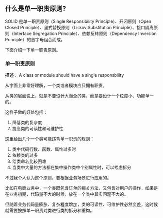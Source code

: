 ## 什么是单一职责原则?

SOLID 是单一职责原则（Single Responsibility Principle）、开闭原则（Open Closed Principle）、里式替换原则（Liskov Substitution Principle）、接口隔离原则（Interface Segregation Principle）、依赖反转原则（Dependency Inversion Principle）的首字母组合而成。



下面介绍一下单一职责原则。



### 单一职责原则



**描述**： A class or module should have a single responsbility

从字面上非常好理解，一个类或者模块应只拥有职责。



从类的层面说上，就是不要设计大而全的类，而是要设计一个粒度小、功能单一的。



这样子做的好处包括：

1. 降低类的复杂度
2. 提高类的可读性和可维护性



这里给出几个一个类可能违背单一职责的规则：

1. 类中代码行数、函数、属性过多时
2. 依赖类的过多
3. 给类命名比较困难
4. 当类中大量的方法都在集中操作类中个别属性时，可以考虑拆分



不过我个人认为这个原则，要根据业务场景进行应用的。

比如在电商业务中，一个类既包含订单的相关方法，又包含对用户的操作，如果是在业务初期，代码量不大的时候，放在一个类中其实问题不大的。

但随着业务代码量膨胀、复杂程度增加，类的可读性、可维护性必然变差，这时候就需要按照单一职责对类进行类的拆分和重构。









